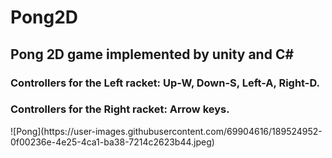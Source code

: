 # Pong2D
<h2>Pong 2D game implemented by unity and C# </h2>
<h3>Controllers for the Left racket: Up-W, Down-S, Left-A, Right-D.</h3>
<h3>Controllers for the Right racket: Arrow keys.</h3>
![Pong](https://user-images.githubusercontent.com/69904616/189524952-0f00236e-4e25-4ca1-ba38-7214c2623b44.jpeg)
